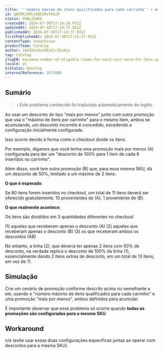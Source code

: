 ```yaml
---
title: '''número máximo de itens qualificados para cada carrinho'' + more for less aplica desconto incorreto ao usar o mesmo item.'
id: gWIMhi9RCv9BE1RvV6GiM
status: PUBLISHED
createdAt: 2024-07-30T17:14:36.972Z
updatedAt: 2024-07-30T17:14:37.931Z
publishedAt: 2024-07-30T17:14:37.931Z
firstPublishedAt: 2024-07-30T17:14:37.931Z
contentType: knownIssue
productTeam: Catalog
author: 2mXZkbi0oi061KicTExNjo
tag: Catalog
slugEN: maximum-number-of-eligible-items-for-each-cart-more-for-less-applies-incorrect-discount-when-using-the-same-item
locale: pt
kiStatus: Backlog
internalReference: 1073080
---
```


## Sumário

>ℹ️ Este problema conhecido foi traduzido automaticamente do inglês.


Ao usar um desconto do tipo "mais por menos" junto com outra promoção que usa o "máximo de itens por carrinho" para o mesmo item, ambos se acumulando, um desconto incorreto é concedido, excedendo a configuração inicialmente configurada.

Isso ocorre devido à forma como o checkout divide os itens.

Por exemplo, digamos que você tenha uma promoção mais por menos (A) configurada para dar um "desconto de 100% para 1 item de cada 8 inseridos no carrinho".

Além disso, você tem outra promoção (B) que, para essa mesma SKU, dá um desconto de 50%, limitado a um máximo de 2 itens.

**O que é esperado**:

Se 80 itens forem inseridos no checkout, um total de 11 itens deverá ser oferecido gratuitamente.  10 provenientes de (A), 1 proveniente de (B).

**O que realmente acontece**:

Os itens são divididos em 3 quantidades diferentes no checkout

(1) aqueles que receberam apenas o desconto (A)
(2) aqueles que receberam apenas o desconto (B)
(3) os que receberam ambos os descontos (AB)

No entanto, a linha (2), que deveria ter apenas 2 itens com 50% de desconto, na verdade replica o desconto de 100% da linha (1), essencialmente dando 2 itens extras de desconto, em um total de 13 itens, em vez de 11.



## Simulação


Crie um cenário de promoção conforme descrito acima ou semelhante a ele, usando o "número máximo de itens qualificados para cada carrinho" e uma promoção "mais por menos", ambos definidos para acumular.

É importante observar que esse problema só ocorre quando **todas as promoções são configuradas para o mesmo SKU**

## Workaround


n/a (evite usar essas duas configurações específicas juntas ao operar com descontos para a mesma SKU).







